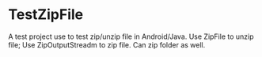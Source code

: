 TestZipFile
===========

A test project use to test zip/unzip file in Android/Java.
 Use ZipFile to unzip file;
 Use ZipOutputStreadm to zip file. Can zip folder as well.


